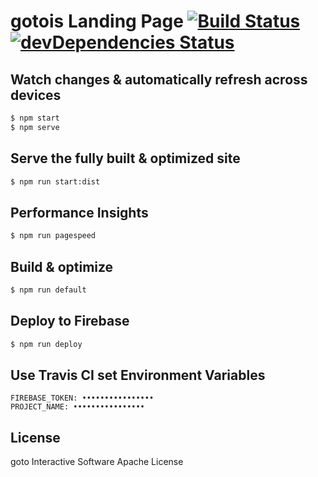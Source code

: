# gotois Landing Page [![Build Status](https://travis-ci.org/gotois/landing-page.svg?branch=master)](https://travis-ci.org/gotois/landing-page) [![devDependencies Status](https://david-dm.org/gotois/landing-page/dev-status.svg)](https://david-dm.org/gotois/landing-page?type=dev)

## Watch changes & automatically refresh across devices
```sh
$ npm start
$ npm serve
```

## Serve the fully built & optimized site
```sh
$ npm run start:dist
```

## Performance Insights
```sh
$ npm run pagespeed
```

## Build & optimize
```sh
$ npm run default
```

## Deploy to Firebase
```sh
$ npm run deploy
```

## Use Travis CI set Environment Variables
```
FIREBASE_TOKEN: ••••••••••••••••
PROJECT_NAME: ••••••••••••••••
```

## License
goto Interactive Software Apache License
